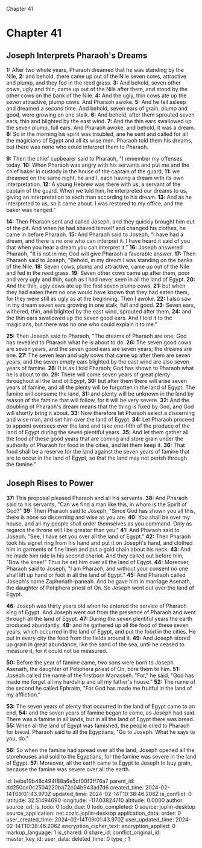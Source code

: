 Chapter 41

# Chapter 41

## Joseph Interprets Pharaoh's Dreams

**1:** After two whole years, Pharaoh dreamed that he was standing by the Nile,
**2:** and behold, there came up out of the Nile seven cows, attractive and plump, and they fed in the reed grass.
**3:** And behold, seven other cows, ugly and thin, came up out of the Nile after them, and stood by the other cows on the bank of the Nile.
**4:** And the ugly, thin cows ate up the seven attractive, plump cows. And Pharaoh awoke.
**5:** And he fell asleep and dreamed a second time. And behold, seven ears of grain, plump and good, were growing on one stalk.
**6:** And behold, after them sprouted seven ears, thin and blighted by the east wind.
**7:** And the thin ears swallowed up the seven plump, full ears. And Pharaoh awoke, and behold, it was a dream.
**8:** So in the morning his spirit was troubled, ane he sent and called for all the magicians of Egypt and all its wise men. Pharaoh told them his dreams, but there was none who could interpret them to Pharaoh.

**9:** Then the chief cupbearer said to Pharaoh, "I remember my offenses today.
**10:** When Pharaoh was angry with his servants and put me and the chief baker in custody in the house of the captain of the guard,
**11:** we dreamed on the same night, he and I, each having a dream with its own interpretation.
**12:** A young Hebrew was there with us, a servant of the captain of the guard. When we told him, he interpreted our dreams to us, giving an interpretation to each man according to his dream.
**13:** And as he interpreted to us, so it came about. I was restored to my office, and the baker was hanged."

**14:** Then Pharaoh sent and called Joseph, and they quickly brought him out of the pit. And when he had shaved himself and changed his clothes, he came in before Pharaoh.
**15:** And Pharaoh said to Joseph, "I have had a dream, and there is no one who can interpret it. I have heard it said of you that when you hear a dream you can interpret it."
**16:** Joseph answered Pharaoh, "It is not in me; God will give Pharaoh a favorable answer.
**17:** Then Pharaoh said to Joseph, "Behold, in my dream I was standing on the banks of the Nile.
**18:** Seven cows, plump and attractive, came up out of the Nile and fed in the reed grass.
**19:** Seven other cows came up after them, poor and very ugly and thin, such as I had never seen in all the land of Egypt.
**20:** And the thin, ugly cows ate up the first seven plump cows,
**21:** but when they had eaten them no one would have known that they had eaten them, for they were still as ugly as at the beginning. Then I awoke.
**22:** I also saw in my dream seven ears growing in one stalk, full and good.
**23:** Seven ears, withered, thin, and blighted by the east wind, sprouted after them,
**24:** and the thin ears swallowed up the seven good ears. And I told it to the magicians, but there was no one who could explain it to me."

**25:** Then Joseph said to Pharaoh, "The dreams of Pharaoh are one; God has revealed to Pharaoh what he is about to do.
**26:** The seven good cows are seven years, and the seven good ears are seven years; the dreams are one.
**27:** The seven lean and ugly cows that came up after them are seven years, and the seven empty ears blighted by the east wind are also seven years of famine.
**28:** It is as I told Pharaoh; God has shown to Pharaoh what he is about to do.
**29:** There will come seven years of great plenty throughout all the land of Egypt,
**30:** but after them there will arise seven years of famine, and all the plenty will be forgotten in the land of Egypt. The famine will consume the land,
**31:** and plenty will be unknown in the land by reason of the famine that will follow, for it will be very severe.
**32:** And the doubling of Pharaoh's dream means that the thing is fixed by God, and God will shortly bring it about.
**33:** Now therefore let Pharaoh select a discerning and wise man, and set him over the land of Egypt.
**34:** Let Pharaoh proceed to appoint oversees over the land and take one-fifth of the produce of the land of Egypt during the seven plentiful years.
**35:** And let them gather all the food of these good years that are coming and store grain under the authority of Pharaoh for food in the cities, and let them keep it.
**36:** That food shall be a reserve for the land against the seven years of famine that are to occur in the land of Egypt, so that the land may not perish through the famine."

## Joseph Rises to Power

**37:** This proposal pleased Pharaoh and all his servants.
**38:** And Pharaoh said to his servants, "Can we find a man like this, in whom is the Spirit of God?"
**39:** Then Pharaoh said to Joseph, "Since God has shown you all this, there is none so discerning and wise as you are.
**40:** You shall be over my house, and all my people shall order themselves as you command. Only as regards the throne will I be greater than you."
**41:** And Pharaoh said to Joseph, "See, I have set you over all the land of Egypt."
**42:** Then Pharaoh took his signet ring from his hand and put it on Joseph's hand, and clothed him in garments of fine linen and put a gold chain about his neck.
**43:** And he made him ride in his second chariot. And they called out before him, "Bow the knee!" Thus he set him over all the land of Egypt. 
**44:** Moreover, Pharaoh said to Joseph, "I am Pharaoh, and without your consent no one shall lift up hand or foot in all the land of Egypt."
**45:** And Pharaoh called Joseph's name Zaphenath-paneah. And he gave him in marriage Asenath, the daughter of Potiphera priest of On. So Joseph went out over the land of Egypt.

**46:** Joseph was thirty years old when he entered the service of Pharaoh king of Egypt. And Joseph went out from the presence of Pharaoh and went through all the land of Egypt.
**47:** During the seven plentiful years the earth produced abundantly,
**48:** and he gathered up all the food of these seven years, which occurred in the land of Egypt, and put the food in the cities. He put in every city the food from the fields around it.
**49:** And Joseph stored up grain in great abundance, like the sand of the sea, until he ceased to measure it, for it could not be measured.

**50:** Before the year of famine came, two sons were born to Joseph. Asenath, the daughter of Potiphera priest of On, bore them to him.
**51:** Joseph called the name of the firstborn Manasseh. "For," he said, "God has made me forget all my hardship and all my father's house."
**52:** The name of the second he called Ephraim, "For God has made me fruitful in the land of my affliction."

**53:** The seven years of plenty that occurred in the land of Egypt came to an end,
**54:** and the seven years of famine began to come, as Joseph had said. There was a famine in all lands, but in all the land of Egypt there was bread.
**55:** When all the land of Egypt was famished, the people cried to Pharaoh for bread. Pharaoh said to all the Egyptians, "Go to Joseph. What he says to you, do."

**56:** So when the famine had spread over all the land, Joseph opened all the storehouses and sold to the Egyptians, for the famine was severe in the land of Egypt.
**57:** Moreover, all the earth came to Egypt to Joseph to buy grain, because the famine was severe over all the earth.


id: bebe19b48c494f88a6e5cf00f3ff76a7
parent_id: dd250cd0c2504220ba72c04b943ad7d6
created_time: 2024-02-14T09:01:43.970Z
updated_time: 2024-02-14T10:38:46.206Z
is_conflict: 0
latitude: 32.51494690
longitude: -117.03824710
altitude: 0.0000
author: 
source_url: 
is_todo: 0
todo_due: 0
todo_completed: 0
source: joplin-desktop
source_application: net.cozic.joplin-desktop
application_data: 
order: 0
user_created_time: 2024-02-14T09:01:43.970Z
user_updated_time: 2024-02-14T10:38:46.206Z
encryption_cipher_text: 
encryption_applied: 0
markup_language: 1
is_shared: 0
share_id: 
conflict_original_id: 
master_key_id: 
user_data: 
deleted_time: 0
type_: 1